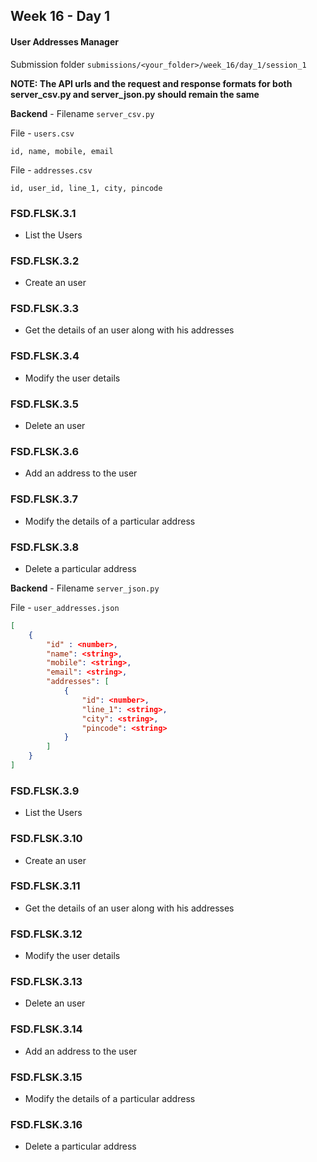 ## Week 16 - Day 1

#### User Addresses Manager

Submission folder `submissions/<your_folder>/week_16/day_1/session_1`

**NOTE: The API urls and the request and response formats for both server_csv.py and server_json.py should remain the same**

**Backend** - Filename `server_csv.py`

File - `users.csv`
```
id, name, mobile, email
```

File - `addresses.csv`
```
id, user_id, line_1, city, pincode
```

### FSD.FLSK.3.1
- List the Users

### FSD.FLSK.3.2
- Create an user

### FSD.FLSK.3.3
- Get the details of an user along with his addresses

### FSD.FLSK.3.4
- Modify the user details

### FSD.FLSK.3.5
- Delete an user

### FSD.FLSK.3.6
- Add an address to the user

### FSD.FLSK.3.7
- Modify the details of a particular address

### FSD.FLSK.3.8
- Delete a particular address

**Backend** - Filename `server_json.py`

File - `user_addresses.json`

```json
[
	{
        "id" : <number>,
        "name": <string>,
        "mobile": <string>,
        "email": <string>,
        "addresses": [
            {
				"id": <number>,
        		"line_1": <string>,
        		"city": <string>,
        		"pincode": <string>
            }
        ]
    }
]
```

### FSD.FLSK.3.9
- List the Users

### FSD.FLSK.3.10
- Create an user

### FSD.FLSK.3.11
- Get the details of an user along with his addresses

### FSD.FLSK.3.12
- Modify the user details

### FSD.FLSK.3.13
- Delete an user

### FSD.FLSK.3.14
- Add an address to the user

### FSD.FLSK.3.15
- Modify the details of a particular address

### FSD.FLSK.3.16
- Delete a particular address